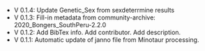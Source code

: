 - V 0.1.4: Update Genetic_Sex from sexdeterrmine results
- V 0.1.3: Fill-in metadata from community-archive: 2020_Bongers_SouthPeru-2.2.0
- V 0.1.2: Add BibTex info. Add contributor. Add description.
- V 0.1.1: Automatic update of janno file from Minotaur processing.
